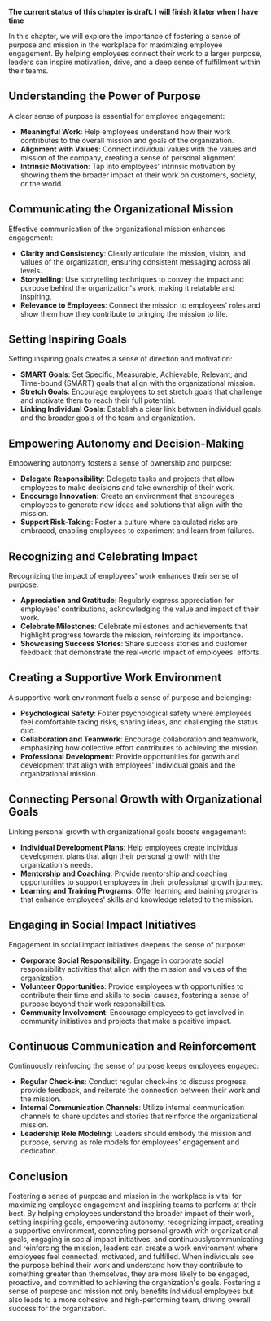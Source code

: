**The current status of this chapter is draft. I will finish it later when I have time**

In this chapter, we will explore the importance of fostering a sense of purpose and mission in the workplace for maximizing employee engagement. By helping employees connect their work to a larger purpose, leaders can inspire motivation, drive, and a deep sense of fulfillment within their teams.

Understanding the Power of Purpose
----------------------------------

A clear sense of purpose is essential for employee engagement:

* **Meaningful Work**: Help employees understand how their work contributes to the overall mission and goals of the organization.
* **Alignment with Values**: Connect individual values with the values and mission of the company, creating a sense of personal alignment.
* **Intrinsic Motivation**: Tap into employees' intrinsic motivation by showing them the broader impact of their work on customers, society, or the world.

Communicating the Organizational Mission
----------------------------------------

Effective communication of the organizational mission enhances engagement:

* **Clarity and Consistency**: Clearly articulate the mission, vision, and values of the organization, ensuring consistent messaging across all levels.
* **Storytelling**: Use storytelling techniques to convey the impact and purpose behind the organization's work, making it relatable and inspiring.
* **Relevance to Employees**: Connect the mission to employees' roles and show them how they contribute to bringing the mission to life.

Setting Inspiring Goals
-----------------------

Setting inspiring goals creates a sense of direction and motivation:

* **SMART Goals**: Set Specific, Measurable, Achievable, Relevant, and Time-bound (SMART) goals that align with the organizational mission.
* **Stretch Goals**: Encourage employees to set stretch goals that challenge and motivate them to reach their full potential.
* **Linking Individual Goals**: Establish a clear link between individual goals and the broader goals of the team and organization.

Empowering Autonomy and Decision-Making
---------------------------------------

Empowering autonomy fosters a sense of ownership and purpose:

* **Delegate Responsibility**: Delegate tasks and projects that allow employees to make decisions and take ownership of their work.
* **Encourage Innovation**: Create an environment that encourages employees to generate new ideas and solutions that align with the mission.
* **Support Risk-Taking**: Foster a culture where calculated risks are embraced, enabling employees to experiment and learn from failures.

Recognizing and Celebrating Impact
----------------------------------

Recognizing the impact of employees' work enhances their sense of purpose:

* **Appreciation and Gratitude**: Regularly express appreciation for employees' contributions, acknowledging the value and impact of their work.
* **Celebrate Milestones**: Celebrate milestones and achievements that highlight progress towards the mission, reinforcing its importance.
* **Showcasing Success Stories**: Share success stories and customer feedback that demonstrate the real-world impact of employees' efforts.

Creating a Supportive Work Environment
--------------------------------------

A supportive work environment fuels a sense of purpose and belonging:

* **Psychological Safety**: Foster psychological safety where employees feel comfortable taking risks, sharing ideas, and challenging the status quo.
* **Collaboration and Teamwork**: Encourage collaboration and teamwork, emphasizing how collective effort contributes to achieving the mission.
* **Professional Development**: Provide opportunities for growth and development that align with employees' individual goals and the organizational mission.

Connecting Personal Growth with Organizational Goals
----------------------------------------------------

Linking personal growth with organizational goals boosts engagement:

* **Individual Development Plans**: Help employees create individual development plans that align their personal growth with the organization's needs.
* **Mentorship and Coaching**: Provide mentorship and coaching opportunities to support employees in their professional growth journey.
* **Learning and Training Programs**: Offer learning and training programs that enhance employees' skills and knowledge related to the mission.

Engaging in Social Impact Initiatives
-------------------------------------

Engagement in social impact initiatives deepens the sense of purpose:

* **Corporate Social Responsibility**: Engage in corporate social responsibility activities that align with the mission and values of the organization.
* **Volunteer Opportunities**: Provide employees with opportunities to contribute their time and skills to social causes, fostering a sense of purpose beyond their work responsibilities.
* **Community Involvement**: Encourage employees to get involved in community initiatives and projects that make a positive impact.

Continuous Communication and Reinforcement
------------------------------------------

Continuously reinforcing the sense of purpose keeps employees engaged:

* **Regular Check-ins**: Conduct regular check-ins to discuss progress, provide feedback, and reiterate the connection between their work and the mission.
* **Internal Communication Channels**: Utilize internal communication channels to share updates and stories that reinforce the organizational mission.
* **Leadership Role Modeling**: Leaders should embody the mission and purpose, serving as role models for employees' engagement and dedication.

Conclusion
----------

Fostering a sense of purpose and mission in the workplace is vital for maximizing employee engagement and inspiring teams to perform at their best. By helping employees understand the broader impact of their work, setting inspiring goals, empowering autonomy, recognizing impact, creating a supportive environment, connecting personal growth with organizational goals, engaging in social impact initiatives, and continuouslycommunicating and reinforcing the mission, leaders can create a work environment where employees feel connected, motivated, and fulfilled. When individuals see the purpose behind their work and understand how they contribute to something greater than themselves, they are more likely to be engaged, proactive, and committed to achieving the organization's goals. Fostering a sense of purpose and mission not only benefits individual employees but also leads to a more cohesive and high-performing team, driving overall success for the organization.
